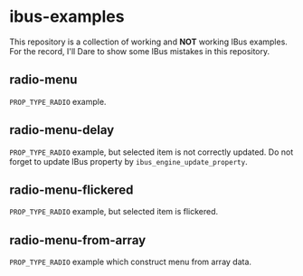 # ibus-examples

This repository is a collection of working and **NOT** working IBus examples.
For the record, I'll Dare to show some IBus mistakes in this repository.

## radio-menu

`PROP_TYPE_RADIO` example.

## radio-menu-delay

`PROP_TYPE_RADIO` example, but selected item is not correctly updated.
Do not forget to update IBus property by `ibus_engine_update_property`.

## radio-menu-flickered

`PROP_TYPE_RADIO` example, but selected item is flickered.

## radio-menu-from-array

`PROP_TYPE_RADIO` example which construct menu from array data.
